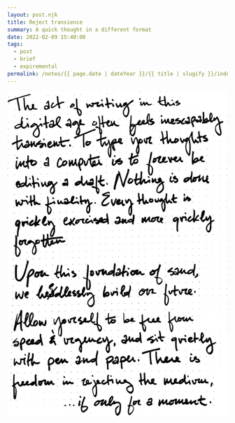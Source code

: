 ```yaml
---
layout: post.njk
title: Reject transience
summary: A quick thought in a different format
date: 2022-02-09 15:40:00
tags:
  - post
  - brief
  - expiremental
permalink: /notes/{{ page.date | dateYear }}/{{ title | slugify }}/index.html
---
```


<img src="/img/blog/2022/digital-transience.png" class="blog-pic container" alt="An image of a handwritten note that reads: 'The act of writing in this digital age often feels inescapably transient. To type your thoughts into a computer is to forever be editing a draft. Nothing is done with finality. Every thought is quickly exorcised and quickly forgotten. Upon this foundation of sand, we heedlessly build our future. Allow yourself to be free from speed and urgency, and sit quietly with pen and paper. There is freedom in rejecting the medium, ...if only for a moment.'"/>
